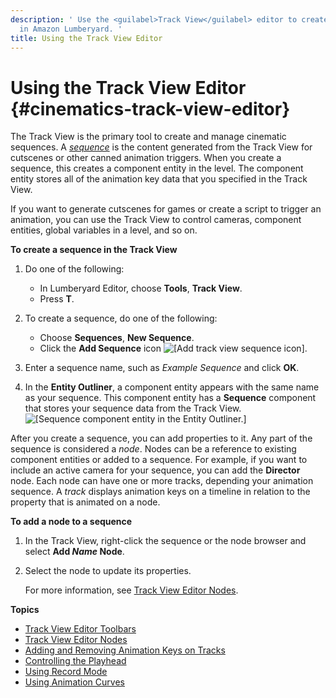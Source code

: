 ```yaml
---
description: ' Use the <guilabel>Track View</guilabel> editor to create and manage cinematic sequences
  in Amazon Lumberyard. '
title: Using the Track View Editor
---
```

# Using the Track View Editor {#cinematics-track-view-editor}

The Track View is the primary tool to create and manage cinematic sequences\. A *[sequence](/docs/userguide/ly-glos-chap#sequence)* is the content generated from the Track View for cutscenes or other canned animation triggers\. When you create a sequence, this creates a component entity in the level\. The component entity stores all of the animation key data that you specified in the Track View\.

If you want to generate cutscenes for games or create a script to trigger an animation, you can use the Track View to control cameras, component entities, global variables in a level, and so on\.

**To create a sequence in the Track View**

1. Do one of the following:
   + In Lumberyard Editor, choose **Tools**, **Track View**\.
   + Press **T**\.

1. To create a sequence, do one of the following:
   + Choose **Sequences**, **New Sequence**\.
   + Click the **Add Sequence** icon ![\[Add track view sequence icon\]](/images/user-guide/cinematics/cinematics-track-view-simple-motion-component-2.png)\.

1. Enter a sequence name, such as *Example Sequence* and click **OK**\.

1. In the **Entity Outliner**, a component entity appears with the same name as your sequence\. This component entity has a **Sequence** component that stores your sequence data from the Track View\.
![\[Sequence component entity in the Entity Outliner.\]](/images/user-guide/cinematics/track-view-editor-sequence-entity.png)

After you create a sequence, you can add properties to it\. Any part of the sequence is considered a *node*\. Nodes can be a reference to existing component entities or added to a sequence\. For example, if you want to include an active camera for your sequence, you can add the **Director** node\. Each node can have one or more tracks, depending your animation sequence\. A *track* displays animation keys on a timeline in relation to the property that is animated on a node\.

**To add a node to a sequence**

1. In the Track View, right\-click the sequence or the node browser and select **Add *Name* Node**\.

1. Select the node to update its properties\.

   For more information, see [Track View Editor Nodes](/docs/user-guide/features/visualization/cinematics/trackview-nodes.md)\.

**Topics**
+ [Track View Editor Toolbars](/docs/user-guide/features/visualization/cinematics/track-view/editor-toolbars.md)
+ [Track View Editor Nodes](/docs/user-guide/features/visualization/cinematics/trackview-nodes.md)
+ [Adding and Removing Animation Keys on Tracks](/docs/user-guide/features/visualization/cinematics/adding-removing-animation-keys-on-tracks.md)
+ [Controlling the Playhead](/docs/user-guide/features/visualization/cinematics/controlling-the-playhead.md)
+ [Using Record Mode](/docs/user-guide/features/visualization/cinematics/using-record-mode.md)
+ [Using Animation Curves](/docs/user-guide/features/visualization/cinematics/track-view/editor-animation-curves.md)